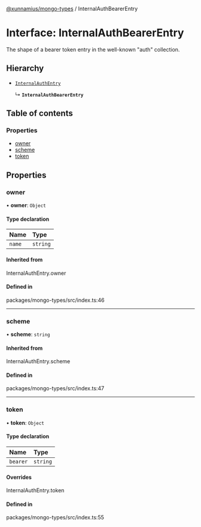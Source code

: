 [@xunnamius/mongo-types][1] / InternalAuthBearerEntry

# Interface: InternalAuthBearerEntry

The shape of a bearer token entry in the well-known "auth" collection.

## Hierarchy

- [`InternalAuthEntry`][2]

  ↳ **`InternalAuthBearerEntry`**

## Table of contents

### Properties

- [owner][3]
- [scheme][4]
- [token][5]

## Properties

### owner

• **owner**: `Object`

#### Type declaration

| Name   | Type     |
| :----- | :------- |
| `name` | `string` |

#### Inherited from

InternalAuthEntry.owner

#### Defined in

packages/mongo-types/src/index.ts:46

---

### scheme

• **scheme**: `string`

#### Inherited from

InternalAuthEntry.scheme

#### Defined in

packages/mongo-types/src/index.ts:47

---

### token

• **token**: `Object`

#### Type declaration

| Name     | Type     |
| :------- | :------- |
| `bearer` | `string` |

#### Overrides

InternalAuthEntry.token

#### Defined in

packages/mongo-types/src/index.ts:55

[1]: ../README.md
[2]: ../README.md#internalauthentry
[3]: InternalAuthBearerEntry.md#owner
[4]: InternalAuthBearerEntry.md#scheme
[5]: InternalAuthBearerEntry.md#token
